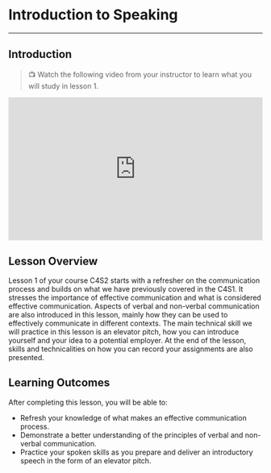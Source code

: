 # Introduction to Speaking
---

## Introduction

> 📺 Watch the following video from your instructor to learn what you will study in lesson 1.

<div style="position: relative; padding-bottom: 56.25%; height: 0;"><iframe src="https://www.youtube.com/embed/pwumElz73jQ?si=sSZ5DegMPqbHtvbq" title="YouTube video player" frameborder="0" allow="accelerometer; autoplay; clipboard-write; encrypted-media; gyroscope; picture-in-picture" allowfullscreen style="position: absolute; top: 0; left: 0; width: 100%; height: 100%;"></iframe></div>

## Lesson Overview

Lesson 1 of your course C4S2 starts with a refresher on the communication process and builds on what we have previously covered in the C4S1. It stresses the importance of effective communication and what is considered effective communication. Aspects of verbal and non-verbal communication are also introduced in this lesson, mainly how they can be used to effectively communicate in different contexts. The main technical skill we will practice in this lesson is an elevator pitch, how you can introduce yourself and your idea to a potential employer. At the end of the lesson, skills and technicalities on how you can record your assignments are also presented. 

## Learning Outcomes

After completing this lesson, you will be able to:

- Refresh your knowledge of what makes an effective communication process.
- Demonstrate a better understanding of the principles of verbal and non-verbal communication.
- Practice your spoken skills as you prepare and deliver an introductory speech in the form of an elevator pitch.
